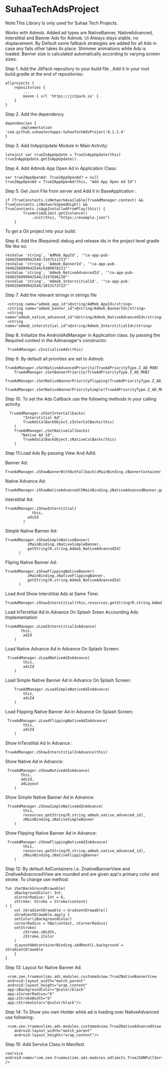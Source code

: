 # SuhaaTechAdsProject

Note:This Library Is only used for Suhaa Tech Projects.

Works with Admob.
Added ad types are NativeBanner, NativeAdvanced, Interstitial and Banner Ads for Admob.
Ui Always stays stable, no displacement.
By Default some fallback strategies are added for all Ads in case any fails other takes its place.
Shimmer animations while Ads is loaded.
Banner size is calculated automatically according to varying screen sizes.

Step 1. Add the JitPack repository to your build file , Add it in your root build.gradle at the end of repositories:

	allprojects {
		repositories {
			...
			maven { url 'https://jitpack.io' }
		}
	}
	
Step 2. Add the dependency

	dependencies {
	       implementation 'com.github.suhaatechapps:SuhaaTechAdsProject:9.1.2.4'
	}
	
	
Step 3. Add InAppUpdate Module in Main Activity:

 	lateinit var trueInAppUpdate = TrueInAppUpdate(this)
 	trueInAppUpdate.getInAppUpdate().
 
Step 4. Add Admob App Open Ad in Application Class:

	var trueZAppOpenAd: TrueZAppOpenAd? = null
	trueZAppOpenAd = TrueZAppOpenAd(this, "Add App Open Ad Id")
	
Step 5. Get Json File from server and Add it in BaseApplication	:

	if (TrueConstants.isNetworkAvailable(TrueAdManager.context) && TrueConstants.isNetworkSpeedHigh() && TrueConstants.isAppInstalledFromPlay(this)) {
            TrueAntiAdLimit.getInstance()
                .init(this, "https://example.json")
        }
	
To get a Git project into your build:

Step 6. Add the (Required) debug and release ids in the project level gradle file like so:

	resValue 'string', 'AdMob_AppId', '"ca-app-pub-3940256099942544~3347511713"'
	resValue 'string', 'Admob_BannerId', '"ca-app-pub-3940256099942544/6300978111"'
	resValue 'string', 'Admob_NativeAdvancedId', '"ca-app-pub-3940256099942544/2247696110"'
	resValue 'string', 'Admob_InterstitialId', '"ca-app-pub-3940256099942544/1033173712"'

Step 7. Add the relevant strings in strings file

	 <string name="admob_app_id">@string/AdMob_AppId</string>
	 <string name="admob_banner_id">@string/Admob_BannerId</string>
	 <string name="admob_native_advanced_id">@string/Admob_NativeAdvancedId</string>
	 <string name="admob_interstitial_id">@string/Admob_InterstitialId</string>
 
Step 8. Initialize the AndroidAdManager in Application class. by passing the Required
context in the Admanager's constructor.

	 TrueAdManager.zInitializeAds(this)
    
Step 9. By default all priorities are set to Admob.

	TrueAdManager.zSetNativeAdvancedPriority(TrueAdPriorityType.Z_AD_MOB)
        TrueAdManager.zSetBannerPriority(TrueAdPriorityType.Z_AD_MOB)
        TrueAdManager.zSetNativeBannerPriorityFlipping(TrueAdPriorityType.Z_AD_MOB)
        TrueAdManager.zSetNativeBannerPrioritySimple(TrueAdPriorityType.Z_AD_MOB) 

Step 10. To set the Ads Callback use the following methods in your calling activity.

	  TrueAdManager.zhSetInterCallbacks(
            "Interstitial Ad",
            TrueAdsCalBackObject.zInterCalBacks(this)
        )
        TrueAdManager.zSetNativeCallbacks(
           "Native Ad Id",
            TrueAdsCalBackObject.zNativeCalBacks(this)
        )

Step 11:Load Ads By passing View And AdId.

Banner Ad:

	TrueAdManager.zShowBannerWithOutFallback(zMainBinding.zBannerContainer,getString(R.string.Admob_BannerId))
	    
Native Advance Ad:

	TrueAdManager.zShowNativeAdvanced(hMainBinding.zNativeAdvancedBanner,getString(R.string.Admob_NativeAdvancedId))

Interstitial Ad:

	TrueAdManager.zShowInterstitial(
                this,
              adsId
            )
Simple Native Banner Ad:
	
	TrueAdManager.zShowSimpleNativeBanner(
              zMainBinding.zNativeSimpleBanner,
              getString(R.string.Admob_NativeAdvancedId)
          )
	  
Fliping Native Banner Ad:
	
	TrueAdManager.zShowFlippingNativeBanner(
              zMainBinding.zNativeFlippingBanner,
              getString(R.string.Admob_NativeAdvancedId)
          )
	  
Load And Show Interstitial Ads at Same Time:

	TrueAdManager.zShowInterstitial(this,resources.getString(R.string.Admob_InterstitialId))
	
Load InTerstitial Ad In Advance On Splash Sreen Accourding Ads Implementation:

	TrueAdManager.zLoadInterstitialInAdvance(
           this,
            adId
        )
	

Load Native Advance Ad in Advance On Splash Screen:

	 TrueAdManager.zLoadNativeAdInAdvance(
            this,
            adsId
        )
	
Load Simple Native Banner Ad in Advance On Splash Screen:	

        TrueAdManager.zLoadSimpleNativeAdInAdvance(
            this,
            adsId
        )
	
Load Flipping Native Banner Ad in Advance On Splash Screen:	

	 TrueAdManager.zLoadFlippingNativeAdInAdvance(
            this,
            adsId
        )
	
Show InTerstitial Ad In Advance :	

	TrueAdManager.zShowInterstitialInAdvance(this)
	
Show Native Ad in Advance:

	 TrueAdManager.zShowNativeAdInAdvance(
           this,
           adsId,
           adLayout
        )
	
Show Simple Native Banner Ad in Advance:

	 TrueAdManager.zShowSimpleNativeAdInAdvance(
            this,
            resources.getString(R.string.admob_native_advanced_id),
            zMainBinding.zNativeSimpleBanner
        )
	
Show Flipping Native Banner Ad in Advance:	

	 TrueAdManager.zShowFlippingNativeAdInAdvance(
            this,
            resources.getString(R.string.admob_native_advanced_id),
            zMainBinding.zNativeFlippingBanner
        )
	
Step 12: By default AdContainers i.e. ZnativeBannerView and ZnativeAdvacncedView are rounded and
are given app's primary color and stroke. To change use method:

	fun zSetBackGroundDrawable(
	    zBackgroundColor: Int,
	    zCornerRadius: Int = 6,
	    zStroke: Stroke = Stroke(context)
	) {
	    val zGradientDrawable = GradientDrawable()
	    zGradientDrawable.apply {
		setColor(zBackgroundColor)
		cornerRadius = hDp(context, zCornerRadius)
		setStroke(
		    zStroke.zWidth,
		    zStroke.zColor
		)
		zLayoutHAdcontainerBinding.zAdRootCL.background = zGradientDrawable
	    }
	}

Step 13: Layout for Native Banner Ad.

	 <com.zee.truemuslims.ads.modules.customadview.TrueZNativeBannerView
	 android:layout_width="match_parent"
	 android:layout_height="wrap_content"
	 app:zBackgroundColor="@color/black"
	 app:zCornerRadius="6"
	 app:zStrokeWidth="6"
	 app:zStrokeColor="@color/black"/>
 
 Step 14: To Show you own Holder while ad is loading over NativeAdvanced use following:.
 
	 <com.zee.truemuslims.ads.modules.customadview.TrueZNativeAdvancedView
		android:layout_width="match_parent"
		android:layout_height="wrap_content"/>
		
 Step 15: Add Service Class in Manifest.

	<service android:name="com.zee.truemuslims.ads.modules.adlimits.TrueJSONPullService" />
